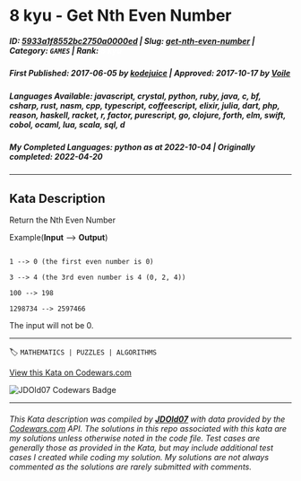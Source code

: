 # 8 kyu - Get Nth Even Number

##### **ID**: [5933a1f8552bc2750a0000ed](https://www.codewars.com/kata/5933a1f8552bc2750a0000ed) | **Slug**: [get-nth-even-number](https://www.codewars.com/kata/5933a1f8552bc2750a0000ed) | **Category**: `GAMES` | **Rank**: <span style="color:white">8 kyu</span>

##### **First Published**: 2017-06-05 ***by*** [kodejuice](https://www.codewars.com/users/kodejuice) | **Approved**: 2017-10-17 ***by*** [Voile](https://www.codewars.com/users/Voile)

##### **Languages Available**: javascript, crystal, python, ruby, java, c, bf, csharp, rust, nasm, cpp, typescript, coffeescript, elixir, julia, dart, php, reason, haskell, racket, r, factor, purescript, go, clojure, forth, elm, swift, cobol, ocaml, lua, scala, sql, d

##### **My Completed Languages**: python ***as at*** 2022-10-04 | **Originally completed**: 2022-04-20

---

## Kata Description


Return the Nth Even Number



Example(**Input** --> **Output**)



```

1 --> 0 (the first even number is 0)

3 --> 4 (the 3rd even number is 4 (0, 2, 4))

100 --> 198

1298734 --> 2597466

```



The input will not be 0.

---


🏷 `MATHEMATICS | PUZZLES | ALGORITHMS`


[View this Kata on Codewars.com](https://www.codewars.com/kata/5933a1f8552bc2750a0000ed)

![](https://www.codewars.com/users/jdold07/badges/large "JDOld07 Codewars Badge")

---

###### *This Kata description was compiled by [**JDOld07**](https://tpstech.dev) with data provided by the [Codewars.com](https://www.codewars.com) API.  The solutions in this repo associated with this kata are my solutions unless otherwise noted in the code file.  Test cases are generally those as provided in the Kata, but may include additional test cases I created while coding my solution.  My solutions are not always commented as the solutions are rarely submitted with comments.*
